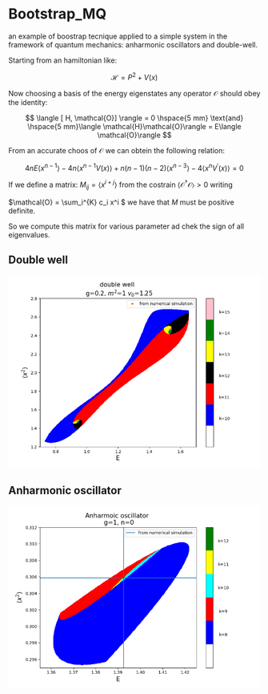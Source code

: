 # Bootstrap_MQ

an example of boostrap tecnique applied to a simple system in the framework of quantum mechanics: anharmonic oscillators and double-well.

Starting from an hamiltonian like:

$$
\mathcal{H} = P^2 + V(x)
$$

Now choosing a basis of the energy eigenstates any operator $\mathcal{O}$ should obey the identity:

$$
\langle [ H, \mathcal{O}] \rangle = 0 \hspace{5 mm} \text{and} \hspace{5 mm}\langle \mathcal{H}\mathcal{O}\rangle = E\langle \mathcal{O}\rangle
$$

From an accurate choos of $\mathcal{O}$ we can obtein the following relation:

$$
4nE \langle x^{n - 1} \rangle - 4n \langle x^{n-1} V(x) \rangle + n(n-1)(n-2)\langle x^{n - 3} \rangle - 4\langle x^{n} V^{'}(x) \rangle = 0
$$



 If we define a matrix: $M_{ij} = \langle x^{i+j} \rangle$ from the costrain $\langle \mathcal{O}^{\dagger} \mathcal{O} \rangle > 0$ writing

 $\mathcal{O} = \sum_i^{K} c_i x^i $  we have that $M$ must be positive definite.

So we compute this matrix for various parameter ad chek the sign of all eigenvalues. 

## Double well

![](dw.png)

## Anharmonic oscillator

![](ao.png)

